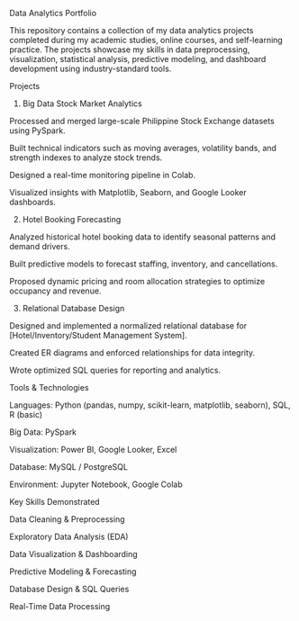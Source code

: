 Data Analytics Portfolio

This repository contains a collection of my data analytics projects completed during my academic studies, online courses, and self-learning practice. The projects showcase my skills in data preprocessing, visualization, statistical analysis, predictive modeling, and dashboard development using industry-standard tools.

Projects
1. Big Data Stock Market Analytics

Processed and merged large-scale Philippine Stock Exchange datasets using PySpark.

Built technical indicators such as moving averages, volatility bands, and strength indexes to analyze stock trends.

Designed a real-time monitoring pipeline in Colab.

Visualized insights with Matplotlib, Seaborn, and Google Looker dashboards.

2. Hotel Booking Forecasting

Analyzed historical hotel booking data to identify seasonal patterns and demand drivers.

Built predictive models to forecast staffing, inventory, and cancellations.

Proposed dynamic pricing and room allocation strategies to optimize occupancy and revenue.

3. Relational Database Design

Designed and implemented a normalized relational database for [Hotel/Inventory/Student Management System].

Created ER diagrams and enforced relationships for data integrity.

Wrote optimized SQL queries for reporting and analytics.

Tools & Technologies

Languages: Python (pandas, numpy, scikit-learn, matplotlib, seaborn), SQL, R (basic)

Big Data: PySpark

Visualization: Power BI, Google Looker, Excel

Database: MySQL / PostgreSQL

Environment: Jupyter Notebook, Google Colab

Key Skills Demonstrated

Data Cleaning & Preprocessing

Exploratory Data Analysis (EDA)

Data Visualization & Dashboarding

Predictive Modeling & Forecasting

Database Design & SQL Queries

Real-Time Data Processing
